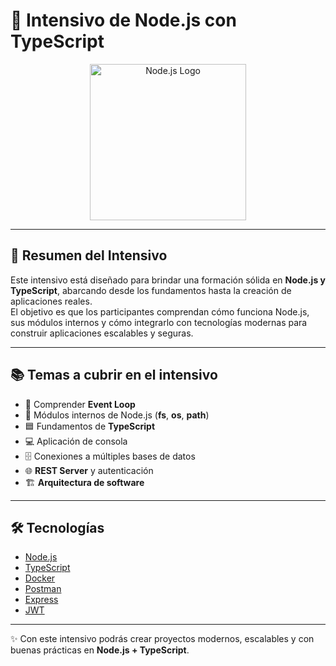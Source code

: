 # 🚀 Intensivo de Node.js con TypeScript

<p align="center">
  <a href="https://nodejs.org" target="_blank">
    <img src="https://upload.wikimedia.org/wikipedia/commons/d/d9/Node.js_logo.svg" alt="Node.js Logo" width="250"/>
  </a>
</p>

---

## 📌 Resumen del Intensivo
Este intensivo está diseñado para brindar una formación sólida en **Node.js y TypeScript**, abarcando desde los fundamentos hasta la creación de aplicaciones reales.  
El objetivo es que los participantes comprendan cómo funciona Node.js, sus módulos internos y cómo integrarlo con tecnologías modernas para construir aplicaciones escalables y seguras.

---

## 📚 Temas a cubrir en el intensivo

- 🔄 Comprender **Event Loop**  
- 📂 Módulos internos de Node.js (**fs**, **os**, **path**)  
- 🟦 Fundamentos de **TypeScript**  
- 💻 Aplicación de consola  
- 🗄️ Conexiones a múltiples bases de datos  
- 🌐 **REST Server** y autenticación  
- 🏗️ **Arquitectura de software**  

---

## 🛠️ Tecnologías

- [Node.js](https://nodejs.org)  
- [TypeScript](https://www.typescriptlang.org/)  
- [Docker](https://www.docker.com/)  
- [Postman](https://www.postman.com/)  
- [Express](https://expressjs.com/)  
- [JWT](https://jwt.io/)  

---

✨ Con este intensivo podrás crear proyectos modernos, escalables y con buenas prácticas en **Node.js + TypeScript**.  
